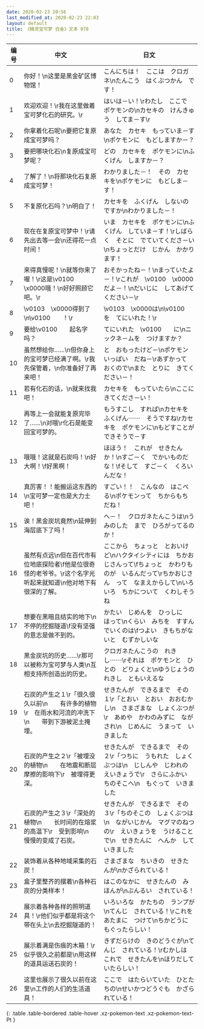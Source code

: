```yaml
---
date: 2020-02-23 20:56
last_modified_at: 2020-02-23 22:03
layout: default
title: 《精灵宝可梦 白金》文本 078
---
```

| 编号 | 中文 | 日文 |
| ---- | ---- | ---- |
| 0 | 你好！\n这里是黑金矿区博物馆！ | こんにちは！　ここは　クロガネ\nたんこう　はくぶつかん　です！ |
| 1 | 欢迎欢迎！\r我在这里做着宝可梦化石的研究。\r | はいは－い！\rわたし　ここで　ポケモンの\nカセキの　けんきゅう　してま－す\r |
| 2 | 你拿着化石呢\n要把它复原成宝可梦吗？ | あなた　カセキ　もっていま－す\nポケモンに　もどしますか－？ |
| 3 | 要把哪块化石\n复原成宝可梦呢？ | どの　カセキを　ポケモンに\nふくげん　しますか－？ |
| 4 | 了解了！\n将那块化石复原成宝可梦！ | わかりました－！　その　カセキを\nポケモンに　もどしま－す！ |
| 5 | 不复原化石吗？\n明白了！ | カセキを　ふくげん　しないのですか\nわかりました－！ |
| 6 | 现在在复原宝可梦中！\r请先出去等一会\n还得花一点时间！ | いま　カセキを　ポケモンに\nふくげん　していま－す！\rしばらく　そとに　でていてくださ－い\nちょっとだけ　じかん　かかります！　 |
| 7 | 来得真慢呢！\n就等你来了喔！\r这是\v0100　\x0000哦！\n好好照顾它吧。\r | おそかったね－！\nまっていたよ－！\rこれが　\v0100　\x0000だよ－！\nだいじに　してあげて　ください－\r |
| 8 | \v0103　\x0000得到了\n\v0100　　！\r | \v0103　\x0000は\n\v0100　　を　てにいれた！\r |
| 9 | 要给\v0100　　起名字吗？ | てにいれた　\v0100　　に\nニックネ－ムを　つけますか？ |
| 10 | 虽然想给你……\n但你身上的宝可梦已经满了啊。\r我先保管着，\n你准备好了再来吧！ | と　おもったけど－\nポケモン　いっぱい　だね－\rあずかって　おくので\nまた　とりに　きてください－！ |
| 11 | 若有化石的话，\n就来找我吧！ | カセキを　もっていたら\nここに　きてくださ－い！ |
| 12 | 再等上一会就能复原完毕了……\n对哦\r化石是能变回宝可梦的。 | もうすこし　すれば\nカセキを　ふくげん⋯⋯　そうですね\rカセキを　ポケモンに\nもどすことが　できそうで－す |
| 13 | 哦哦！这就是石炭吗！\n好大啊！\f好黑啊！ | ほほう！　これが　せきたん　か！\nすご－く　でかいものだな！\fそして　すご－く　くろいんだな！ |
| 14 | 真厉害！！能搬运这东西的\n宝可梦一定也是大力士吧！ | すごい！！　こんなの　はこべる\nポケモンって　ちからもち　だね！ |
| 15 | 诶！黑金炭坑竟然\n延伸到海层底下了吗！ | へ－！　クロガネたんこうは\nうみのした　まで　ひろがってるのか！ |
| 16 | 虽然有点远\n但在百代市有位地底探险者\f他是位很奇怪的老爷爷。\r这个名字光听起来就知道\n他对地下有很深的了解。 | ここから　ちょっと　とおいけど\nハクタイシティには　ちかおじさんって\fちょっと　かわりものが　いるんだって\rちかおじさん　って　なまえからして\nいろいろ　ちかについて　くわしそうね |
| 17 | 想要在黑暗且结实的地下\n不停的挖掘隧道\f没有坚强的意志是做不到的。 | かたい　じめんを　ひっしに　ほって\nくらい　みちを　すすんでいくのは\fつよい　きもちがないと　むずかしいな |
| 18 | 黑金炭坑的历史……\r那可以被称为宝可梦与人类\n互相支持所创造出的历史。 | クロガネたんこうの　れきし⋯⋯\rそれは　ポケモンと　ひとの　どりょくと\nゆうじょうの　れきし　ともいえるな |
| 19 | 石炭的产生之１\r「很久很久以前\n　　有许多的植物\r　在雨水和河流的冲洗下\n　　带到下游被泥土掩埋。 | せきたんが　できるまで　その１\r「とおい　とおい　おおむかし\n　さまざまな　しょくぶつが\r　あめや　かわのみずに　ながされ\n　じめんに　うまって　いきました |
| 20 | 石炭的产生之２\r「被埋没的植物\n　　在地震和断层摩擦的影响下\r　被埋得更深。 | せきたんが　できるまで　その２\r「つちに　うもれた　しょくぶつは\n　じしんや　じわれの　えいきょうで\r　さらにふかい　ちのそこへ\n　もぐって　いきました |
| 21 | 石炭的产生之３\r「深处的植物\n　　长时间的在熔浆的高温下\r　受到影响\n　　慢慢的变成了石炭。 | せきたんが　できるまで　その３\r「ちのそこの　しょくぶつは\n　ながいじかん　マグマのねつの\r　えいきょうを　うけることで\n　せきたんに　へんか　していきました |
| 22 | 装饰着从各种地域采集的石炭！ | さまざまな　ちいきの　せきたんが\nかざられている！ |
| 23 | 盒子里整齐的摆着\n各种石炭的分类样本！ | はこのなかに　せきたんの　みほんが\nぶんるい　されている！ |
| 24 | 展示着各种各样的照明道具！\r他们似乎都是将这个带在头上\n去挖掘隧道的！ | いろいろな　かたちの　ランプが\nてんじ　されている！\rこれを　あたまに　つけて\nちかどうに　もぐったらしい！ |
| 25 | 展示着满是伤痕的木箱！\r似乎很久之前都是\n用这样的道具运送石炭的！ | きずだらけの　きのどうぐが\nてんじ　されている！\rむかしは　これで　せきたんを\nほりだして　いたらしい！ |
| 26 | 这里也展示了很久以前在这里\n工作的人们的生活道具！ | ここで　はたらいていた　ひとたちの\nせいかつどうぐも　かざられている！ |
{: .table .table-bordered .table-hover .xz-pokemon-text .xz-pokemon-text-Pt }